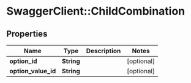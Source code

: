 # SwaggerClient::ChildCombination

## Properties
Name | Type | Description | Notes
------------ | ------------- | ------------- | -------------
**option_id** | **String** |  | [optional] 
**option_value_id** | **String** |  | [optional] 


